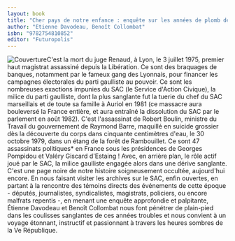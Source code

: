 ```yaml
---
layout: book
title: "Cher pays de notre enfance : enquête sur les années de plomb de la Ve République"
author: "Etienne Davodeau, Benoît Collombat"
isbn: "9782754810852"
editor: "Futuropolis"
---
```

![Couverture](/img/9782754810852.jpg)C'est la mort du juge Renaud, à Lyon, le 3 juillet 1975, premier haut magistrat assassiné depuis la Libération. Ce sont des braquages de banques, notamment par le fameux gang des Lyonnais, pour financer les campagnes électorales du parti gaulliste au pouvoir. Ce sont les nombreuses exactions impunies du SAC (le Service d'Action Civique), la milice du parti gaulliste, dont la plus sanglante fut la tuerie du chef du SAC marseillais et de toute sa famille à Auriol en 1981 (ce massacre aura bouleversé la France entière, et aura entraîné la dissolution du SAC par le parlement en août 1982). C'est l'assassinat de Robert Boulin, ministre du Travail du gouvernement de Raymond Barre, maquillé en suicide grossier dès la découverte du corps dans cinquante centimètres d'eau, le 30 octobre 1979, dans un étang de la forêt de Rambouillet. Ce sont 47 assassinats politiques* en France sous les présidences de Georges Pompidou et Valéry Giscard d'Estaing ! Avec, en arrière plan, le rôle actif joué par le SAC, la milice gaulliste engagée alors dans une dérive sanglante. C'est une page noire de notre histoire soigneusement occultée, aujourd'hui encore. En nous faisant visiter les archives sur le SAC, enfin ouvertes, en partant à la rencontre des témoins directs des événements de cette époque - députés, journalistes, syndicalistes, magistrats, policiers, ou encore malfrats repentis -, en menant une enquête approfondie et palpitante, Étienne Davodeau et Benoît Collombat nous font pénétrer de plain-pied dans les coulisses sanglantes de ces années troubles et nous convient à un voyage étonnant, instructif et passionnant à travers les heures sombres de la Ve République.

